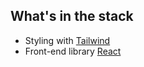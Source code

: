 ## What's in the stack

- Styling with [Tailwind](https://tailwindcss.com/)
- Front-end library [React](https://react.dev/)
